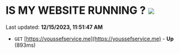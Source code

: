 # IS MY WEBSITE RUNNING ? [![](https://img.shields.io/static/v1?label=Sponsor&message=%E2%9D%A4&logo=GitHub&color=%23fe8e86)](https://github.com/sponsors/<username>)

Last updated: **12/15/2023, 11:51:47 AM**

- `GET` [https://youssefservice.me](https://youssefservice.me) - **Up** (893ms)
